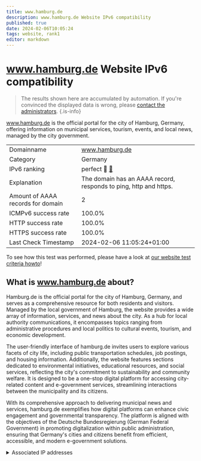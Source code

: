 ```yaml
---
title: www.hamburg.de
description: www.hamburg.de Website IPv6 compatibility
published: true
date: 2024-02-06T10:05:24
tags: website, rank1
editor: markdown
---
```


# www.hamburg.de Website IPv6 compatibility

> The results shown here are accumulated by automation. If you're convinced the displayed data is wrong, please [contact the administrators](/howto/chat). 
{.is-info}

www.hamburg.de is the official portal for the city of Hamburg, Germany, offering information on municipal services, tourism, events, and local news, managed by the city government.


|   |   |
| - | - |
| Domainname | www.hamburg.de
| Category | Germany |
| IPv6 ranking | perfect :1st_place_medal: [🔗](/howto/ranking) |
| Explanation | The domain has an AAAA record, responds to ping, http and https. |
| Amount of AAAA records for domain | 2 |
| ICMPv6 success rate | 100.0%|
| HTTP success rate | 100.0% |
| HTTPS success rate | 100.0% |
| Last Check Timestamp | 2024-02-06 11:05:24+01:00 |

To see how this test was performed, please have a look at [our website test criteria howto](/howto/testcriteria/website)!


## What is www.hamburg.de about?
Hamburg.de is the official portal for the city of Hamburg, Germany, and serves as a comprehensive resource for both residents and visitors. Managed by the local government of Hamburg, the website provides a wide array of information, services, and news about the city. As a hub for local authority communications, it encompasses topics ranging from administrative procedures and local politics to cultural events, tourism, and economic development.

The user-friendly interface of hamburg.de invites users to explore various facets of city life, including public transportation schedules, job postings, and housing information. Additionally, the website features sections dedicated to environmental initiatives, educational resources, and social services, reflecting the city's commitment to sustainability and community welfare. It is designed to be a one-stop digital platform for accessing city-related content and e-government services, streamlining interactions between the municipality and its citizens.

With its comprehensive approach to delivering municipal news and services, hamburg.de exemplifies how digital platforms can enhance civic engagement and governmental transparency. The platform is aligned with the objectives of the Deutsche Bundesregierung (German Federal Government) in promoting digitalization within public administration, ensuring that Germany's cities and citizens benefit from efficient, accessible, and modern e-government solutions.



<details>
<summary>Associated IP addresses</summary>

2a02:26f0:280:4::213:7858

2a02:26f0:280:4::213:784b

</details>
